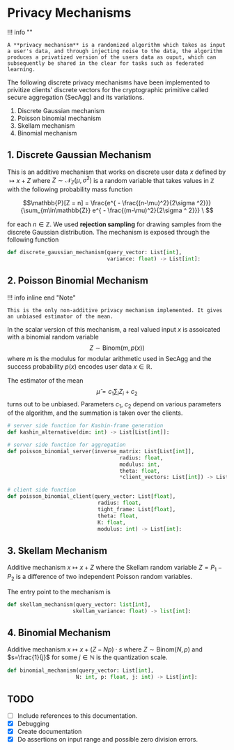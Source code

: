 # Privacy Mechanisms

!!! info ""

    A **privacy mechanism** is a randomized algorithm which takes as input a user's data, and through injecting noise to the data, the algorithm produces a privatized version of the users data as ouput, which can subsequently be shared in the clear for tasks such as federated learning.

The following discrete privacy mechanisms have been implemented to privitize clients' discrete vectors for the cryptographic primitive called secure aggregation (SecAgg) and its variations.

1. Discrete Gaussian mechanism
2. Poisson binomial mechanism
3. Skellam mechanism
4. Binomial mechanism

## 1. Discrete Gaussian Mechanism

This is an additive mechanism that works on discrete user data $x$ defined by $\mapsto x + Z$ where $Z\sim \mathcal{N}_{\mathbb{Z}}(\mu, \sigma ^2)$ is a random variable that takes values in $\mathbb{Z}$ with the following probability mass function

$$\mathbb{P}[Z = n] = \frac{e^{ - \frac{(n-\mu)^2}{2\sigma ^2}}}{\sum_{m\in\mathbb{Z}} e^{ - \frac{(m-\mu)^2}{2\sigma ^ 2}}} \  $$

for each $n \in \mathbb{Z}$. We used **rejection sampling** for drawing samples from the discrete Gaussian distribution. The mechanism is exposed through the following function

``` py title="dpDiscreteGaussian.py" linenums="1"
def discrete_gaussian_mechanism(query_vector: List[int],
                                variance: float) -> List[int]:

```

## 2. Poisson Binomial Mechanism


!!! info inline end "Note"

    This is the only non-additive privacy mechanism implemented. It gives an unbiased estimator of the mean.

In the scalar version of this mechanism, a real valued input $x$ is assoicated with a
binomial random variable $$Z\sim \text{Binom}(m, p(x))$$ where $m$ is the modulus for modular arithmetic used in SecAgg and the success probability $p(x)$ encodes user data $x \in \mathbb{R}$.

The estimator of the mean
$$\hat{\mu} = c_1\sum_i{Z}_i + c_2$$
turns out to be unbiased. Parameters $c_1$, $c_2$ depend on various parameters of the algorithm, and the summation is taken over the clients.

``` py title="dpPoissonBinomial.py" linenums="1"
# server side function for Kashin-frame generation
def kashin_alternative(dim: int) -> List[List[int]]:

# server side function for aggregation
def poisson_binomial_server(inverse_matrix: List[List[int]],
                                    radius: float,
                                    modulus: int,
                                    theta: float,
                                    *client_vectors: List[int]) -> List[int]:

# client side function
def poisson_binomial_client(query_vector: List[float],
                             radius: float,
                             tight_frame: List[float],
                             theta: float,
                             K: float,
                             modulus: int) -> List[int]:

```

##  3. Skellam Mechanism

Additive mechanism $x\mapsto x + Z$ where the Skellam random variable $Z = P_1 - P_2$ is a
difference of two independent Poisson random variables.

The entry point to the mechanism is

``` py title="dpSkellam.py" linenums="1"
def skellam_mechanism(query_vector: list[int],
                     skellam_variance: float) -> list[int]:
```

## 4. Binomial Mechanism

Additive mechanism $x\mapsto x + (Z - Np)\cdot s$ where $Z\sim \text{Binom}(N, p)$ and $s=\frac{1}{j}$ for some $j\in\mathbb{N}$ is the quantization scale.

``` py title="dpBinomial.py" linenums="1"
def binomial_mechanism(query_vector: List[int],
                      N: int, p: float, j: int) -> List[int]:
```

## TODO

- [ ] Include references to this documentation.
- [x] Debugging
- [x] Create documentation
- [x] Do assertions on input range and possible zero division errors.
